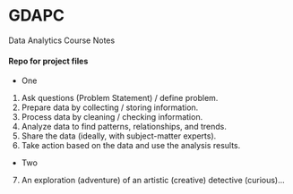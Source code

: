 # GDAPC
Data Analytics Course Notes
#### Repo for project files
* One
1) Ask questions (Problem Statement) / define problem.
2) Prepare data by collecting / storing information.
3) Process data by cleaning / checking information.
4) Analyze data to find patterns, relationships, and trends.
5) Share the data (ideally, with subject-matter experts).
6) Take action based on the data and use the analysis results.
* Two
7) An exploration (adventure) of an artistic (creative) detective (curious)... 
